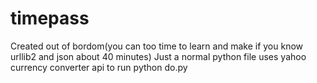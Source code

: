# timepass
Created out of bordom(you can too time to learn and make if you know urllib2 and json about 40 minutes)
Just a normal python file uses yahoo currency converter api
to run
python do.py
